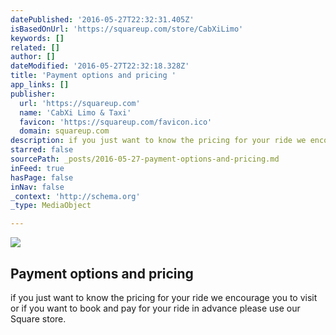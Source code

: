 ```yaml
---
datePublished: '2016-05-27T22:32:31.405Z'
isBasedOnUrl: 'https://squareup.com/store/CabXiLimo'
keywords: []
related: []
author: []
dateModified: '2016-05-27T22:32:18.328Z'
title: 'Payment options and pricing '
app_links: []
publisher:
  url: 'https://squareup.com'
  name: 'CabXi Limo & Taxi'
  favicon: 'https://squareup.com/favicon.ico'
  domain: squareup.com
description: if you just want to know the pricing for your ride we encourage you to visit or if you want to book and pay for your ride in advance please use our Square store.
starred: false
sourcePath: _posts/2016-05-27-payment-options-and-pricing.md
inFeed: true
hasPage: false
inNav: false
_context: 'http://schema.org'
_type: MediaObject

---
```

<article style=""><img src="https://the-grid-user-content.s3-us-west-2.amazonaws.com/760814ba-edb3-4cf6-b943-eede763347be.png" /><h1>Payment options and pricing </h1><p>if you just want to know the pricing for your ride we encourage you to visit or if you want to book and pay for your ride in advance please use our Square store.</p></article>